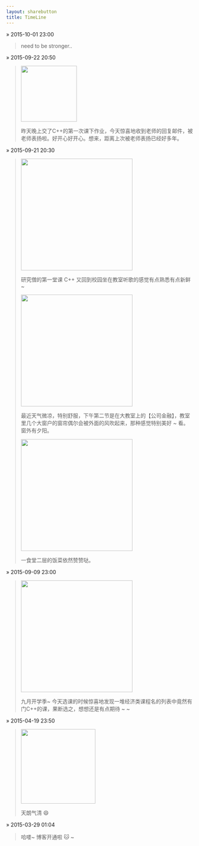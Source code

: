 ```yaml
---
layout: sharebutton
title: TimeLine
---
```

&raquo; 2015-10-01 23:00
> need to be stronger..

&raquo; 2015-09-22 20:50

> <img src="http://7xloce.com1.z0.glb.clouddn.com/22c566613bfc2f6965fb760a758abbb8.jpeg" style="width:150px"></img>
> 
> 昨天晚上交了C++的第一次课下作业，今天惊喜地收到老师的回复邮件，被老师表扬啦。好开心好开心。想来，距离上次被老师表扬已经好多年。 

&raquo; 2015-09-21 20:30

> <img src="http://7xloce.com1.z0.glb.clouddn.com/IMG_3988.JPG" style="width:300px" class="photo"></img>
> 
> 研究僧的第一堂课 C++ 又回到校园坐在教室听歌的感觉有点熟悉有点新鲜~ 
> 
> <img src="http://7xloce.com1.z0.glb.clouddn.com/IMG_3996.JPG" style="width:300px" class="photo"></img>
> 
>  最近天气微凉，特别舒服，下午第二节是在大教室上的【公司金融】，教室里几个大窗户的窗帘偶尔会被外面的风吹起来，那种感觉特别美好 ~ 看。窗外有夕阳。
> 
> <img src="http://7xloce.com1.z0.glb.clouddn.com/IMG_4002.JPG" style="width:300px" class="photo"></img>
> 
> 一食堂二层的饭菜依然赞赞哒。


&raquo; 2015-09-09 23:00

> <img src="http://7xloce.com1.z0.glb.clouddn.com/655C525F82570FA0D5041011149BAC5F.png" style="width:300px" class="photo"></img>
> 
> 九月开学季~ 今天选课的时候惊喜地发现一堆经济类课程名的列表中竟然有门C++的课，果断选之，想想还是有点期待 ~ ~ 

&raquo; 2015-04-19 23:50

> <img src="http://7viirv.com1.z0.glb.clouddn.com/IMG_1861.JPG" style="width:200px" class="photo"></img>
> 
> 天朗气清 😄  

&raquo; 2015-03-29 01:04

>  哈喽~ 博客开通啦 🐱  ~

